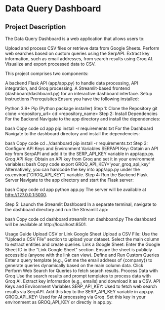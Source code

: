 
# **Data Query Dashboard**

## Project Description
The Data Query Dashboard is a web application that allows users to:

Upload and process CSV files or retrieve data from Google Sheets.
Perform web searches based on custom queries using the SerpAPI.
Extract key information, such as email addresses, from search results using Groq AI.
Visualize and export processed data to CSV.

This project comprises two components:

A backend Flask API (app/app.py) to handle data processing, API integration, and Groq processing.
A Streamlit-based frontend (dashboard/dashboard.py) for an interactive dashboard interface.
Setup Instructions
Prerequisites
Ensure you have the following installed:

Python 3.8+
Pip (Python package installer)
Step 1: Clone the Repository  git clone <repository_url>  cd <repository_name>  Step 2: Install Dependencies
For the Backend
Navigate to the app directory and install the dependencies:

bash
Copy code
cd app
pip install -r requirements.txt
For the Dashboard
Navigate to the dashboard directory and install the dependencies:

bash
Copy code
cd ../dashboard
pip install -r requirements.txt
Step 3: Configure API Keys and Environment Variables
SERPAPI Key: Obtain an API key from SerpAPI and add it to the SERP_API_KEY variable in app/app.py.
Groq API Key: Obtain an API key from Groq and set it in your environment variables:
bash
Copy code
export GROQ_API_KEY='your_groq_api_key'
Alternatively, you can hardcode the key into app/app.py under the os.environ["GROQ_API_KEY"] variable.
Step 4: Run the Backend Flask Server
Navigate to the app directory and start the Flask server:

bash
Copy code
cd app
python app.py
The server will be available at http://127.0.0.1:5000.

Step 5: Launch the Streamlit Dashboard
In a separate terminal, navigate to the dashboard directory and run the Streamlit app:

bash
Copy code
cd dashboard
streamlit run dashboard.py
The dashboard will be available at http://localhost:8501.

Usage Guide
Upload CSV or Link Google Sheet
Upload a CSV File:
Use the "Upload a CSV File" section to upload your dataset.
Select the main column to extract entities and create queries.
Link a Google Sheet:
Enter the Google Sheet ID in the "Link Google Sheet" section.
Ensure the sheet is publicly accessible (anyone with the link can view).
Define and Run Custom Queries
Enter a query template (e.g., Get me the email address of {company}) to generate queries dynamically based on the main column data.
Click Perform Web Search for Queries to fetch search results.
Process Data with Groq
Use the search results and prompt templates to process data with Groq AI.
Extract key information (e.g., emails) and download it as a CSV.
API Keys and Environment Variables
SERP_API_KEY: Used to fetch web search results via SerpAPI. Add this key to the SERP_API_KEY variable in app.py.
GROQ_API_KEY: Used for AI processing via Groq. Set this key in your environment as GROQ_API_KEY or directly in app.py.
